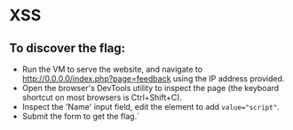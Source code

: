 # XSS

##  To discover the flag:

- Run the VM to serve the website, and navigate to http://0.0.0.0/index.php?page=feedback using the IP address provided.
- Open the browser's DevTools utility to inspect the page (the keyboard shortcut on most browsers is Ctrl+Shift+C).
- Inspect the 'Name' input field, edit the element to add `value="script"`.
- Submit the form to get the flag.`